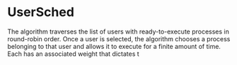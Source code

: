 # UserSched
The algorithm traverses the list of users with ready-to-execute processes in round-robin order. Once a user is selected, the algorithm chooses a process belonging to that user and allows it to execute for a finite amount of time. Each has an associated weight that dictates t
